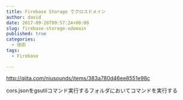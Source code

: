 ```yaml
---
title: Firebase Storage でクロスドメイン
author: david
date: 2017-09-26T09:57:24+00:00
slug: firebase-storage-xdomain
published: true
categories:
  - 技術
tags:
  - Firebase

---
```

<http://qiita.com/niusounds/items/383a780d46ee8551e98c>

cors.jsonをgsutilコマンド実行するフォルダにおいてコマンドを実行する